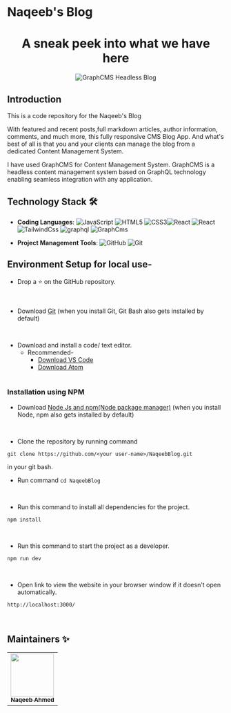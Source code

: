 # Naqeeb's Blog
<div align="center">

 <h1>A sneak peek into what we have here</h1>

![GraphCMS Headless Blog](blog.gif)

</div>

## Introduction
This is a code repository for the Naqeeb's Blog 

With featured and recent posts,full markdown articles, author information, comments, and much more, this fully responsive CMS Blog App. And what's best of all is that you and your clients can manage the blog from a dedicated Content Management System.

I have used GraphCMS for Content Management System. GraphCMS is a headless content management system based on GraphQL technology enabling seamless integration with any application.

## Technology Stack 🛠️


- **Coding Languages**: <img alt="JavaScript" src="https://img.shields.io/badge/javascript%20-%23323330.svg?&style=for-the-badge&logo=javascript&logoColor=%23F7DF1E"/> <img alt="HTML5" src="https://img.shields.io/badge/html5%20-%23E34F26.svg?&style=for-the-badge&logo=html5&logoColor=white"/> <img alt="CSS3" src="https://img.shields.io/badge/css3%20-%231572B6.svg?&style=for-the-badge&logo=css3&logoColor=white"/><img alt="React" src="https://img.shields.io/badge/react%20-%231572B6.svg?&style=for-the-badge&logo=react&logoColor=white"/> <img alt="React" src="https://img.shields.io/badge/nextjs%20-%231572B6.svg?&style=for-the-badge&logo=next&logoColor=white"/> <img alt="TailwindCss" src="https://img.shields.io/badge/tailwindcss%20-%231572B6.svg?&style=for-the-badge&logo=tailwindcss&logoColor=green"/> 
<img alt="graphql" src="https://img.shields.io/badge/graphql%20-%231572B6.svg?&style=for-the-badge&logo=graphql&logoColor=white"/> <img alt="GraphCms" src="https://img.shields.io/badge/graphcms%20-%231572B6.svg?&style=for-the-badge&logo=graphcms&logoColor=white"/> 

- **Project Management Tools**: <img alt="GitHub" src="https://img.shields.io/badge/github%20-%23121011.svg?&style=for-the-badge&logo=github&logoColor=white"/> <img alt="Git" src="https://img.shields.io/badge/git%20-%23F05033.svg?&style=for-the-badge&logo=git&logoColor=white"/>



## Environment Setup for local use-

* Drop a :star: on the GitHub repository.
<br/>

* Download [Git](https://git-scm.com/downloads) (when you install Git, Git Bash also gets installed by default)
<br/>

* Download and install a code/ text editor.
    - Recommended-
        - [Download VS Code](https://code.visualstudio.com/download)
        - [Download Atom](https://atom.io/)
<br/> <br/>

### Installation using NPM 

* Download [Node Js and npm(Node package manager)](https://nodejs.org/en/) (when you install Node, npm also gets installed by default)
<br/>


* Clone the repository by running command
```
git clone https://github.com/<your user-name>/NaqeebBlog.git
```
in your git bash.
<br/>

* Run command `cd NaqeebBlog`
<br/>

* Run this command to install all dependencies for the project.
```
npm install
```

<br/>

* Run this command to start the project as a developer.
```
npm run dev
```
<br/>

* Open link to view the website in your browser window if it doesn't open automatically.
```
http://localhost:3000/
```
<br/>

## Maintainers ✨
<table>
  <tr>
    <td align="center"><a href="https://github.com/naqeeb2710"><img src="https://avatars.githubusercontent.com/u/36132542?s=400&u=f85fc63c2558ba38d0f04e67446b4820f44821a7&v=4" width="100px;" alt=""/><br /><sub><b>Naqeeb Ahmed<br/>
  </tr>
</table>